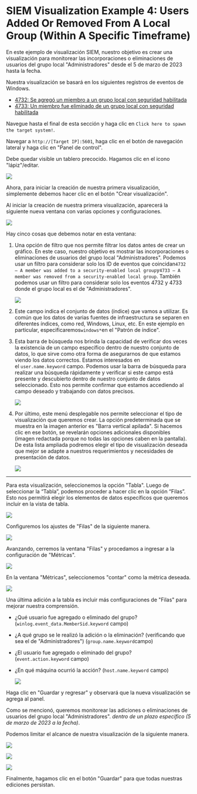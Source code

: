 # SIEM Visualization Example 4: Users Added Or Removed From A Local Group (Within A Specific Timeframe)

En este ejemplo de visualización SIEM, nuestro objetivo es crear una visualización para monitorear las incorporaciones o eliminaciones de usuarios del grupo local "Administradores" desde el 5 de marzo de 2023 hasta la fecha.

Nuestra visualización se basará en los siguientes registros de eventos de Windows.

- [4732: Se agregó un miembro a un grupo local con seguridad habilitada](https://www.ultimatewindowssecurity.com/securitylog/encyclopedia/event.aspx?eventid=4732)
- [4733: Un miembro fue eliminado de un grupo local con seguridad habilitada](https://www.ultimatewindowssecurity.com/securitylog/encyclopedia/event.aspx?eventid=4733)

Navegue hasta el final de esta sección y haga clic en `Click here to spawn the target system!`.

Navegar a `http://[Target IP]:5601`, haga clic en el botón de navegación lateral y haga clic en "Panel de control".

Debe quedar visible un tablero precocido. Hagamos clic en el icono "lápiz"/editar.

![](visualization16.webp)

Ahora, para iniciar la creación de nuestra primera visualización, simplemente debemos hacer clic en el botón "Crear visualización".

Al iniciar la creación de nuestra primera visualización, aparecerá la siguiente nueva ventana con varias opciones y configuraciones.

![](visualization1.webp)

Hay cinco cosas que debemos notar en esta ventana:

1. Una opción de filtro que nos permite filtrar los datos antes de crear un gráfico. En este caso, nuestro objetivo es mostrar las incorporaciones o eliminaciones de usuarios del grupo local "Administradores". Podemos usar un filtro para considerar solo los ID de eventos que coincidan`4732 – A member was added to a security-enabled local group`y`4733 – A member was removed from a security-enabled local group`. También podemos usar un filtro para considerar solo los eventos 4732 y 4733 donde el grupo local es el de "Administradores".
    
    ![](https://academy.hackthebox.com/storage/modules/211/visualization44.png)
    
2. Este campo indica el conjunto de datos (índice) que vamos a utilizar. Es común que los datos de varias fuentes de infraestructura se separen en diferentes índices, como red, Windows, Linux, etc. En este ejemplo en particular, especificaremos`windows*`en el "Patrón de índice".
3. Esta barra de búsqueda nos brinda la capacidad de verificar dos veces la existencia de un campo específico dentro de nuestro conjunto de datos, lo que sirve como otra forma de asegurarnos de que estamos viendo los datos correctos. Estamos interesados ​​en el `user.name.keyword` campo. Podemos usar la barra de búsqueda para realizar una búsqueda rápidamente y verificar si este campo está presente y descubierto dentro de nuestro conjunto de datos seleccionado. Esto nos permite confirmar que estamos accediendo al campo deseado y trabajando con datos precisos.
    
    ![](visualization11.webp)
    
4. Por último, este menú desplegable nos permite seleccionar el tipo de visualización que queremos crear. La opción predeterminada que se muestra en la imagen anterior es "Barra vertical apilada". Si hacemos clic en ese botón, se revelarán opciones adicionales disponibles (imagen redactada porque no todas las opciones caben en la pantalla). De esta lista ampliada podremos elegir el tipo de visualización deseada que mejor se adapte a nuestros requerimientos y necesidades de presentación de datos.
    
    ![](visualization4.webp)
    

---

Para esta visualización, seleccionemos la opción "Tabla". Luego de seleccionar la “Tabla”, podemos proceder a hacer clic en la opción “Filas”. Esto nos permitirá elegir los elementos de datos específicos que queremos incluir en la vista de tabla.

![](visualization5.webp)

Configuremos los ajustes de "Filas" de la siguiente manera.

![](visualization6.webp)

Avanzando, cerremos la ventana "Filas" y procedamos a ingresar a la configuración de "Métricas".

![](visualization7.webp)

En la ventana "Métricas", seleccionemos "contar" como la métrica deseada.

![](visualization5.webp)

Una última adición a la tabla es incluir más configuraciones de "Filas" para mejorar nuestra comprensión.

- ¿Qué usuario fue agregado o eliminado del grupo? (`winlog.event_data.MemberSid.keyword` campo)
- ¿A qué grupo se le realizó la adición o la eliminación? (verificando que sea el de "Administradores") (`group.name.keyword`campo)
- ¿El usuario fue agregado o eliminado del grupo? (`event.action.keyword` campo)
- ¿En qué máquina ocurrió la acción? (`host.name.keyword` campo)
    
    ![](visualization46.webp)
    

Haga clic en "Guardar y regresar" y observará que la nueva visualización se agrega al panel.

Como se mencionó, queremos monitorear las adiciones o eliminaciones de usuarios del grupo local "Administradores". *dentro de un plazo específico (5 de marzo de 2023 a la fecha)*.

Podemos limitar el alcance de nuestra visualización de la siguiente manera.

![](visualization47.webp)

![](visualization48.webp)

![](visualization50.webp)

Finalmente, hagamos clic en el botón "Guardar" para que todas nuestras ediciones persistan.